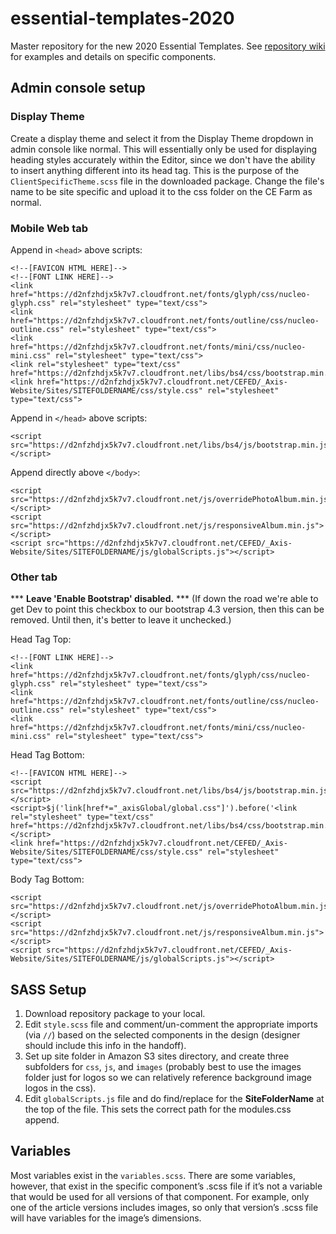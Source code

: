 # essential-templates-2020
Master repository for the new 2020 Essential Templates. See [repository wiki](https://github.com/clube-fed/essential-templates-2020/wiki) for examples and details on specific components.

## Admin console setup
### Display Theme
Create a display theme and select it from the Display Theme dropdown in admin console like normal. This will essentially only be used for displaying heading styles accurately within the Editor, since we don't have the ability to insert anything different into its head tag. This is the purpose of the `ClientSpecificTheme.scss` file in the downloaded package. Change the file's name to be site specific and upload it to the css folder on the CE Farm as normal. 
### Mobile Web tab
Append in `<head>` above scripts:
```
<!--[FAVICON HTML HERE]-->
<!--[FONT LINK HERE]-->
<link href="https://d2nfzhdjx5k7v7.cloudfront.net/fonts/glyph/css/nucleo-glyph.css" rel="stylesheet" type="text/css">
<link href="https://d2nfzhdjx5k7v7.cloudfront.net/fonts/outline/css/nucleo-outline.css" rel="stylesheet" type="text/css">
<link href="https://d2nfzhdjx5k7v7.cloudfront.net/fonts/mini/css/nucleo-mini.css" rel="stylesheet" type="text/css">
<link rel="stylesheet" type="text/css" href="https://d2nfzhdjx5k7v7.cloudfront.net/libs/bs4/css/bootstrap.min.css"/>
<link href="https://d2nfzhdjx5k7v7.cloudfront.net/CEFED/_Axis-Website/Sites/SITEFOLDERNAME/css/style.css" rel="stylesheet" type="text/css">
```
Append in `</head>` above scripts:
```
<script src="https://d2nfzhdjx5k7v7.cloudfront.net/libs/bs4/js/bootstrap.min.js"></script>
```
Append directly above `</body>`:
```
<script src="https://d2nfzhdjx5k7v7.cloudfront.net/js/overridePhotoAlbum.min.js"></script>
<script src="https://d2nfzhdjx5k7v7.cloudfront.net/js/responsiveAlbum.min.js"></script>
<script src="https://d2nfzhdjx5k7v7.cloudfront.net/CEFED/_Axis-Website/Sites/SITEFOLDERNAME/js/globalScripts.js"></script>
```

### Other tab
*** **Leave 'Enable Bootstrap' disabled.** *** (If down the road we're able to get Dev to point this checkbox to our bootstrap 4.3 version, then this can be removed. Until then, it's better to leave it unchecked.)

Head Tag Top:
```
<!--[FONT LINK HERE]-->
<link href="https://d2nfzhdjx5k7v7.cloudfront.net/fonts/glyph/css/nucleo-glyph.css" rel="stylesheet" type="text/css">
<link href="https://d2nfzhdjx5k7v7.cloudfront.net/fonts/outline/css/nucleo-outline.css" rel="stylesheet" type="text/css">
<link href="https://d2nfzhdjx5k7v7.cloudfront.net/fonts/mini/css/nucleo-mini.css" rel="stylesheet" type="text/css">
```
Head Tag Bottom:
```
<!--[FAVICON HTML HERE]-->
<script src="https://d2nfzhdjx5k7v7.cloudfront.net/libs/bs4/js/bootstrap.min.js"></script>
<script>$j('link[href*="_axisGlobal/global.css"]').before('<link rel="stylesheet" type="text/css" href="https://d2nfzhdjx5k7v7.cloudfront.net/libs/bs4/css/bootstrap.min.css"/>');</script>
<link href="https://d2nfzhdjx5k7v7.cloudfront.net/CEFED/_Axis-Website/Sites/SITEFOLDERNAME/css/style.css" rel="stylesheet" type="text/css">
```
Body Tag Bottom:
```
<script src="https://d2nfzhdjx5k7v7.cloudfront.net/js/overridePhotoAlbum.min.js"></script>
<script src="https://d2nfzhdjx5k7v7.cloudfront.net/js/responsiveAlbum.min.js"></script>
<script src="https://d2nfzhdjx5k7v7.cloudfront.net/CEFED/_Axis-Website/Sites/SITEFOLDERNAME/js/globalScripts.js"></script>
```

## SASS Setup
1. Download repository package to your local.
2. Edit `style.scss` file and comment/un-comment the appropriate imports (via `//`) based on the selected components in the design (designer should include this info in the handoff).
3. Set up site folder in Amazon S3 sites directory, and create three subfolders for `css`, `js`, and `images` (probably best to use the images folder just for logos so we can relatively reference background image logos in the css).
4. Edit `globalScripts.js` file and do find/replace for the **SiteFolderName** at the top of the file. This sets the correct path for the modules.css append.

## Variables
Most variables exist in the `variables.scss`. There are some variables, however, that exist in the specific component’s .scss file if it’s not a variable that would be used for all versions of that component. For example, only one of the article versions includes images, so only that version’s .scss file will have variables for the image’s dimensions.

